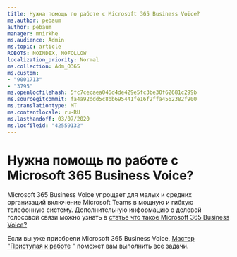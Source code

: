 ```yaml
---
title: Нужна помощь по работе с Microsoft 365 Business Voice?
ms.author: pebaum
author: pebaum
manager: mnirkhe
ms.audience: Admin
ms.topic: article
ROBOTS: NOINDEX, NOFOLLOW
localization_priority: Normal
ms.collection: Adm_O365
ms.custom:
- "9001713"
- "3795"
ms.openlocfilehash: 5fc7cecaea046d4de429e5fc3be30f62681c299b
ms.sourcegitcommit: fa4a92ddd5c8bb695441fe16f2ffa4562382f900
ms.translationtype: MT
ms.contentlocale: ru-RU
ms.lasthandoff: 03/07/2020
ms.locfileid: "42559132"
---
```

# <a name="need-help-with-microsoft-365-business-voice"></a>Нужна помощь по работе с Microsoft 365 Business Voice?

Microsoft 365 Business Voice упрощает для малых и средних организаций включение Microsoft Teams в мощную и гибкую телефонную систему. Дополнительную информацию о деловой голосовой связи можно узнать в [статье что такое Microsoft 365 Business Voice?](https://docs.microsoft.com/microsoftteams/business-voice/whats-business-voice)

Если вы уже приобрели Microsoft 365 Business Voice, [Мастер "Приступая к работе](https://docs.microsoft.com/en-us/microsoftteams/business-voice/use-getting-started-wizard) " поможет вам выполнить все задачи. 
